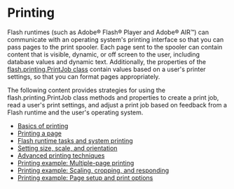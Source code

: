 # Printing

Flash runtimes (such as Adobe® Flash® Player and Adobe® AIR™) can communicate
with an operating system's printing interface so that you can pass pages to the
print spooler. Each page sent to the spooler can contain content that is
visible, dynamic, or off screen to the user, including database values and
dynamic text. Additionally, the properties of the
[flash.printing.PrintJob class](https://help.adobe.com/en_US/FlashPlatform/reference/actionscript/3/flash/printing/PrintJob.html)
contain values based on a user's printer settings, so that you can format pages
appropriately.

The following content provides strategies for using the flash.printing.PrintJob
class methods and properties to create a print job, read a user's print
settings, and adjust a print job based on feedback from a Flash runtime and the
user's operating system.

- [Basics of printing](WS5b3ccc516d4fbf351e63e3d118a9b90204-7cba.html)
- [Printing a page](WS5b3ccc516d4fbf351e63e3d118a9b90204-7cc7.html)
- [Flash runtime tasks and system printing](WS5b3ccc516d4fbf351e63e3d118a9b90204-7cc2.html)
- [Setting size, scale, and orientation](WS5b3ccc516d4fbf351e63e3d118a9b90204-7cc6.html)
- [Advanced printing techniques](WS059b243ca571213c1e18d17a124d9fca6d8-8000.html)
- [Printing example: Multiple-page printing](WS5b3ccc516d4fbf351e63e3d118a9b90204-7cc0.html)
- [Printing example: Scaling, cropping, and responding](WS5b3ccc516d4fbf351e63e3d118a9b90204-7cc5.html)
- [Printing example: Page setup and print options](WS059b243ca571213c-5fb15e5d124d9f70211-8000.html)
